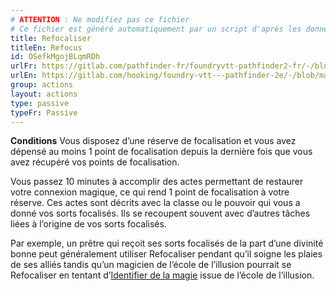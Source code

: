 ```yaml
---
# ATTENTION : Ne modifiez pas ce fichier
# Ce fichier est généré automatiquement par un script d'après les données du module Foundry VTT officiel et de sa traduction
title: Refocaliser
titleEn: Refocus
id: OSefkMgojBLqmRDh
urlFr: https://gitlab.com/pathfinder-fr/foundryvtt-pathfinder2-fr/-/blob/master/data/actions/OSefkMgojBLqmRDh.htm
urlEn: https://gitlab.com/hooking/foundry-vtt---pathfinder-2e/-/blob/master/packs/data/actions.db/refocus.json
group: actions
layout: actions
type: passive
typeFr: Passive
---
```

**Conditions**  Vous disposez d’une réserve de focalisation et vous avez dépensé au moins 1 point de focalisation depuis la dernière fois que vous avez récupéré vos points de focalisation.

Vous passez 10 minutes à accomplir des actes permettant de restaurer votre connexion magique, ce qui rend 1 point de focalisation à votre réserve. Ces actes sont décrits avec la classe ou le pouvoir qui vous a donné vos sorts focalisés. Ils se recoupent souvent avec d’autres tâches liées à l’origine de vos sorts focalisés.

Par exemple, un prêtre qui reçoit ses sorts focalisés de la part d’une divinité bonne peut généralement utiliser Refocaliser pendant qu’il soigne les plaies de ses alliés tandis qu’un magicien de l’école de l’illusion pourrait se Refocaliser en tentant d’[Identifier de la magie](identifier-la-magie.md) issue de l’école de l’illusion.
